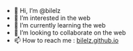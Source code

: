 - 👋 Hi, I’m @bilelz
- 👀 I’m interested in the web
- 🌱 I’m currently learning the web
- 💞️ I’m looking to collaborate on the web
- 📫 How to reach me : [bilelz.github.io](https://bilelz.github.io)

<!---
bilelz/bilelz is a ✨ special ✨ repository because its `README.md` (this file) appears on your GitHub profile.
You can click the Preview link to take a look at your changes.
--->

